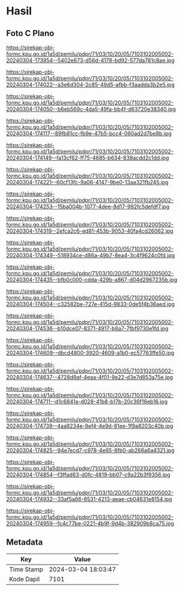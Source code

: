 # Hasil

## Foto C Plano

https://sirekap-obj-formc.kpu.go.id/1a5d/pemilu/pdpr/71/03/10/20/05/7103102005002-20240304-173954--5402e673-d56d-4178-bd92-577da781c8ae.jpg

https://sirekap-obj-formc.kpu.go.id/1a5d/pemilu/pdpr/71/03/10/20/05/7103102005002-20240304-174022--a3e6d304-2c85-49d5-afbb-f3aadda3b2e5.jpg

https://sirekap-obj-formc.kpu.go.id/1a5d/pemilu/pdpr/71/03/10/20/05/7103102005002-20240304-174050--b6eb569c-4da5-49fa-bb4f-d63720e38340.jpg

https://sirekap-obj-formc.kpu.go.id/1a5d/pemilu/pdpr/71/03/10/20/05/7103102005002-20240304-174117--89fb81cc-fb9e-47b5-bcc4-060ad2d7be8b.jpg

https://sirekap-obj-formc.kpu.go.id/1a5d/pemilu/pdpr/71/03/10/20/05/7103102005002-20240304-174149--fa13cf62-ff75-4685-b634-838acdd2c1dd.jpg

https://sirekap-obj-formc.kpu.go.id/1a5d/pemilu/pdpr/71/03/10/20/05/7103102005002-20240304-174221--60cf13fc-9a06-4147-9be0-13aa321fb245.jpg

https://sirekap-obj-formc.kpu.go.id/1a5d/pemilu/pdpr/71/03/10/20/05/7103102005002-20240304-174253--15ba004b-1077-4dee-8d17-992fc5defdf7.jpg

https://sirekap-obj-formc.kpu.go.id/1a5d/pemilu/pdpr/71/03/10/20/05/7103102005002-20240304-174319--2efca2c6-ed81-453b-9053-40fa4cd26062.jpg

https://sirekap-obj-formc.kpu.go.id/1a5d/pemilu/pdpr/71/03/10/20/05/7103102005002-20240304-174349--518934ce-d86a-49b7-8ea4-3c4f9624c0fd.jpg

https://sirekap-obj-formc.kpu.go.id/1a5d/pemilu/pdpr/71/03/10/20/05/7103102005002-20240304-174435--bfb0c000-cdda-429b-a867-d04d2967235b.jpg

https://sirekap-obj-formc.kpu.go.id/1a5d/pemilu/pdpr/71/03/10/20/05/7103102005002-20240304-174504--c32582be-727e-415d-9833-0de5f4b36aed.jpg

https://sirekap-obj-formc.kpu.go.id/1a5d/pemilu/pdpr/71/03/10/20/05/7103102005002-20240304-174536--b10dce07-8371-4917-b6a7-7fbf9730e1fd.jpg

https://sirekap-obj-formc.kpu.go.id/1a5d/pemilu/pdpr/71/03/10/20/05/7103102005002-20240304-174609--dbcd4800-3920-4609-a1b0-ec57763ffe50.jpg

https://sirekap-obj-formc.kpu.go.id/1a5d/pemilu/pdpr/71/03/10/20/05/7103102005002-20240304-174637--4728d9af-4eaa-4f01-9e22-d3e7d853a75e.jpg

https://sirekap-obj-formc.kpu.go.id/1a5d/pemilu/pdpr/71/03/10/20/05/7103102005002-20240304-174711--d1c6841a-d028-41b8-b17b-20c36f16eb16.jpg

https://sirekap-obj-formc.kpu.go.id/1a5d/pemilu/pdpr/71/03/10/20/05/7103102005002-20240304-174739--4aa9234e-9ef4-4e9d-81ee-1f9a8203c40b.jpg

https://sirekap-obj-formc.kpu.go.id/1a5d/pemilu/pdpr/71/03/10/20/05/7103102005002-20240304-174825--94e7ecd7-c978-4e65-8fb0-ab266a6a4321.jpg

https://sirekap-obj-formc.kpu.go.id/1a5d/pemilu/pdpr/71/03/10/20/05/7103102005002-20240304-174854--f3ffad63-d0fc-4819-bb07-c9a22b3f9356.jpg

https://sirekap-obj-formc.kpu.go.id/1a5d/pemilu/pdpr/71/03/10/20/05/7103102005002-20240304-174932--33af5a66-8531-4213-aeae-cb04631e8154.jpg

https://sirekap-obj-formc.kpu.go.id/1a5d/pemilu/pdpr/71/03/10/20/05/7103102005002-20240304-174959--fc4c77be-0221-4b9f-9d4b-382909b8ca75.jpg


## Metadata

| Key        | Value               |
| ---------- | ------------------- |
| Time Stamp | 2024-03-04 18:03:47 |
| Kode Dapil | 7101                |



